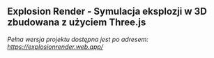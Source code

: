 ## **Explosion Render** - Symulacja eksplozji w 3D zbudowana z użyciem Three.js
*Pełna wersja projektu dostępna jest po adresem: https://explosionrender.web.app/*
